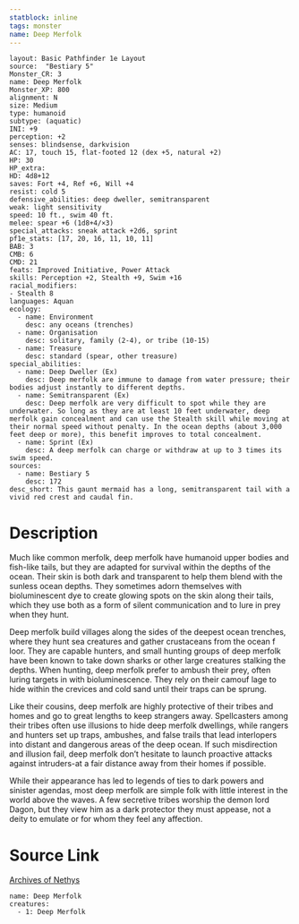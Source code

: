 ```yaml
---
statblock: inline
tags: monster
name: Deep Merfolk
---
```

```statblock
layout: Basic Pathfinder 1e Layout
source:  "Bestiary 5"
Monster_CR: 3
name: Deep Merfolk
Monster_XP: 800
alignment: N
size: Medium
type: humanoid
subtype: (aquatic)
INI: +9
perception: +2
senses: blindsense, darkvision
AC: 17, touch 15, flat-footed 12 (dex +5, natural +2)
HP: 30
HP_extra: 
HD: 4d8+12
saves: Fort +4, Ref +6, Will +4
resist: cold 5
defensive_abilities: deep dweller, semitransparent
weak: light sensitivity
speed: 10 ft., swim 40 ft.
melee: spear +6 (1d8+4/×3)
special_attacks: sneak attack +2d6, sprint
pf1e_stats: [17, 20, 16, 11, 10, 11]
BAB: 3
CMB: 6
CMD: 21
feats: Improved Initiative, Power Attack
skills: Perception +2, Stealth +9, Swim +16
racial_modifiers:
- Stealth 8
languages: Aquan
ecology:
  - name: Environment
    desc: any oceans (trenches)
  - name: Organisation
    desc: solitary, family (2-4), or tribe (10-15)
  - name: Treasure
    desc: standard (spear, other treasure)
special_abilities:
  - name: Deep Dweller (Ex)
    desc: Deep merfolk are immune to damage from water pressure; their bodies adjust instantly to different depths.
  - name: Semitransparent (Ex)
    desc: Deep merfolk are very difficult to spot while they are underwater. So long as they are at least 10 feet underwater, deep merfolk gain concealment and can use the Stealth skill while moving at their normal speed without penalty. In the ocean depths (about 3,000 feet deep or more), this benefit improves to total concealment.
  - name: Sprint (Ex)
    desc: A deep merfolk can charge or withdraw at up to 3 times its swim speed.
sources:
  - name: Bestiary 5
    desc: 172
desc_short: This gaunt mermaid has a long, semitransparent tail with a vivid red crest and caudal fin.
```
# Description
Much like common merfolk, deep merfolk have humanoid upper bodies and fish-like tails, but they are adapted for survival within the depths of the ocean. Their skin is both dark and transparent to help them blend with the sunless ocean depths. They sometimes adorn themselves with bioluminescent dye to create glowing spots on the skin along their tails, which they use both as a form of silent communication and to lure in prey when they hunt.

 Deep merfolk build villages along the sides of the deepest ocean trenches, where they hunt sea creatures and gather crustaceans from the ocean f loor. They are capable hunters, and small hunting groups of deep merfolk have been known to take down sharks or other large creatures stalking the depths. When hunting, deep merfolk prefer to ambush their prey, often luring targets in with bioluminescence. They rely on their camouf lage to hide within the crevices and cold sand until their traps can be sprung.

 Like their cousins, deep merfolk are highly protective of their tribes and homes and go to great lengths to keep strangers away. Spellcasters among their tribes often use illusions to hide deep merfolk dwellings, while rangers and hunters set up traps, ambushes, and false trails that lead interlopers into distant and dangerous areas of the deep ocean. If such misdirection and illusion fail, deep merfolk don’t hesitate to launch proactive attacks against intruders-at a fair distance away from their homes if possible.

 While their appearance has led to legends of ties to dark powers and sinister agendas, most deep merfolk are simple folk with little interest in the world above the waves. A few secretive tribes worship the demon lord Dagon, but they view him as a dark protector they must appease, not a deity to emulate or for whom they feel any affection.
# Source Link
[Archives of Nethys](https://aonprd.com/MonsterDisplay.aspx?ItemName=Deep%20Merfolk)
```encounter-table
name: Deep Merfolk
creatures:
  - 1: Deep Merfolk
```
